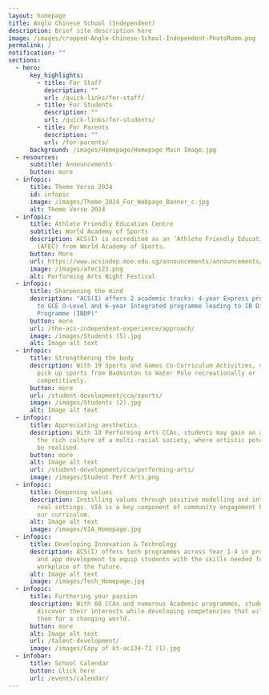 ```yaml
---
layout: homepage
title: Anglo Chinese School (Independent)
description: Brief site description here
image: /images/cropped-Anglo-Chinese-School-Independent-PhotoRoom.png
permalink: /
notification: ""
sections:
  - hero:
      key_highlights:
        - title: For Staff
          description: ""
          url: /quick-links/for-staff/
        - title: For Students
          description: ""
          url: /quick-links/for-students/
        - title: For Parents
          description: ""
          url: /for-parents/
      background: /images/Homepage/Homepage Main Image.jpg
  - resources:
      subtitle: Announcements
      button: more
  - infopic:
      title: Theme Verse 2024
      id: infopic
      image: /images/Theme_2024_For_Webpage_Banner_c.jpg
      alt: Theme Verse 2024
  - infopic:
      title: Athlete Friendly Education Centre
      subtitle: World Academy of Sports
      description: ACS(I) is accredited as an ‘Athlete Friendly Education Centre’
        (AFEC) from World Academy of Sports.
      button: More
      url: https://www.acsindep.moe.edu.sg/announcements/announcements/waos/
      image: /images/afec123.png
      alt: Performing Arts Night Festival
  - infopic:
      title: Sharpening the mind
      description: "ACS(I) offers 2 academic tracks: 4-year Express programme leading
        to GCE O-Level and 6-year Integrated programme leading to IB Diploma
        Programme (IBDP)"
      button: more
      url: /the-acs-independent-experience/approach/
      image: /images/Students (5).jpg
      alt: Image alt text
  - infopic:
      title: Strengthening the body
      description: With 19 Sports and Games Co-Curriculum Activities, students may
        pick up sports from Badminton to Water Polo recreationally or
        competitively.
      button: more
      url: /student-development/cca/sports/
      image: /images/Students (2).jpg
      alt: Image alt text
  - infopic:
      title: Appreciating aesthetics
      description: With 10 Performing Arts CCAs, students may gain an appreciation for
        the rich culture of a multi-racial society, where artistic potential can
        be realised.
      button: more
      alt: Image alt text
      url: /student-development/cca/performing-arts/
      image: /images/Student Perf Arts.png
  - infopic:
      title: Deepening values
      description: Instilling values through positive modelling and interactions in
        real settings. VIA is a key component of community engagement built into
        our curriculum.
      alt: Image alt text
      image: /images/VIA_Homepage.jpg
  - infopic:
      title: Developing Innovation & Technology
      description: ACS(I) offers tech programmes across Year 1-4 in programming, AI
        and app development to equip students with the skills needed for the
        workplace of the future.
      alt: Image alt text
      image: /images/Tech_Homepage.jpg
  - infopic:
      title: Furthering your passion
      description: With 60 CCAs and numerous Academic programmes, students can
        discover their interests while developing competencies that will prepare
        them for a changing world.
      button: more
      alt: Image alt text
      url: /talent-development/
      image: /images/Copy of kt-ac134-71 (1).jpg
  - infobar:
      title: School Calendar
      button: Click here
      url: /events/calendar/
---
```


